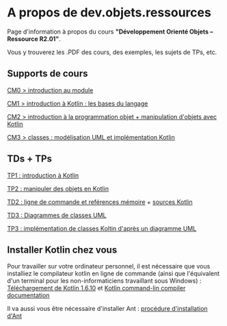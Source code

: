 # A propos de dev.objets.ressources

Page d'information à propos du cours **"Développement Orienté Objets – Ressource R2.01"**.

Vous y trouverez les .PDF des cours, des exemples, les sujets de TPs, etc.

## Supports de cours

[CM0 > introduction au module](./00-intro.pdf)

[CM1 > introduction à Kotlin : les bases du langage](01-bases-kotlin.pdf)

[CM2 > introduction à la programmation objet + manipulation d'objets avec Kotlin](02-des-objets.pdf)

[CM3 > classes : modélisation UML et implémentation Kotlin](03-classes+uml.pdf)

## TDs + TPs

[TP1 : introduction à Kotlin](https://gitlab.univ-nantes.fr/iut.info1.dev.objets/dev.objets.tp1)

[TP2 : manipuler des objets en Kotlin](https://gitlab.univ-nantes.fr/iut.info1.dev.objets/dev.objets.tp2)

[TD2 : ligne de commande et reférences mémoire](TDs/td2_etu.pdf) + [sources Kotlin](https://gitlab.univ-nantes.fr/iut.info1.dev.objets/dev.objets.td2)

[TD3 : Diagrammes de classes UML](TDs/td3_etu.pdf)

[TP3 : implémentation de classes Koltin d'après un diagramme UML](https://gitlab.univ-nantes.fr/iut.info1.dev.objets/dev.objets.tp3)




## Installer Kotlin chez vous

Pour travailler sur votre ordinateur personnel, il est nécessaire que vous installiez le compilateur kotlin en ligne de commande (ainsi que l'équivalent d'un terminal pour les non-informaticiens travaillant sous Windows) : [Téléchargement de Kotlin 1.6.10](https://github.com/JetBrains/kotlin/releases/tag/v1.6.10) et [Kotlin command-lin compiler documentation](https://kotlinlang.org/docs/command-line.html) 



Il va aussi vous être nécessaire d'installer Ant : [procédure d'installation d'Ant](https://ant.apache.org/manual/install.html)
